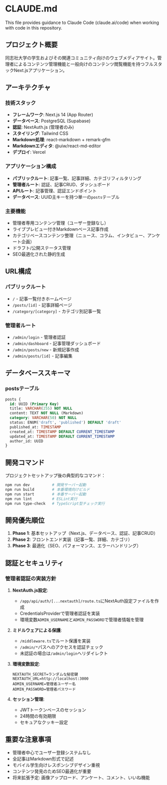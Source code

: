 # CLAUDE.md

This file provides guidance to Claude Code (claude.ai/code) when working with code in this repository.

## プロジェクト概要

同志社大学の学生およびその関連コミュニティ向けのウェブメディアサイト。管理者によるコンテンツ管理機能と一般向けのコンテンツ閲覧機能を持つフルスタックNext.jsアプリケーション。

## アーキテクチャ

### 技術スタック
- **フレームワーク**: Next.js 14 (App Router)
- **データベース**: PostgreSQL (Supabase)
- **認証**: NextAuth.js (管理者のみ)
- **スタイリング**: Tailwind CSS
- **Markdown処理**: react-markdown + remark-gfm
- **Markdownエディタ**: @uiw/react-md-editor
- **デプロイ**: Vercel

### アプリケーション構成
- **パブリックルート**: 記事一覧、記事詳細、カテゴリフィルタリング
- **管理者ルート**: 認証、記事CRUD、ダッシュボード
- **APIルート**: 記事管理、認証エンドポイント
- **データベース**: UUID主キーを持つ単一の`posts`テーブル

### 主要機能
- 管理者専用コンテンツ管理（ユーザー登録なし）
- ライブプレビュー付きMarkdownベース記事作成
- カテゴリベースコンテンツ整理（ニュース、コラム、インタビュー、アンケート企画）
- ドラフト/公開ステータス管理
- SEO最適化された静的生成

## URL構成

### パブリックルート
- `/` - 記事一覧付きホームページ
- `/posts/[id]` - 記事詳細ページ
- `/category/[category]` - カテゴリ別記事一覧

### 管理者ルート
- `/admin/login` - 管理者認証
- `/admin/dashboard` - 記事管理ダッシュボード
- `/admin/posts/new` - 新規記事作成
- `/admin/posts/[id]` - 記事編集

## データベーススキーマ

### postsテーブル
```sql
posts {
  id: UUID (Primary Key)
  title: VARCHAR(255) NOT NULL
  content: TEXT NOT NULL (Markdown)
  category: VARCHAR(50) NOT NULL
  status: ENUM('draft', 'published') DEFAULT 'draft'
  published_at: TIMESTAMP
  created_at: TIMESTAMP DEFAULT CURRENT_TIMESTAMP
  updated_at: TIMESTAMP DEFAULT CURRENT_TIMESTAMP
  author_id: UUID
}
```

## 開発コマンド

プロジェクトセットアップ後の典型的なコマンド：
```bash
npm run dev          # 開発サーバー起動
npm run build        # 本番環境向けビルド
npm run start        # 本番サーバー起動
npm run lint         # ESLint実行
npm run type-check   # TypeScript型チェック実行
```

## 開発優先順位

1. **Phase 1**: 基本セットアップ（Next.js、データベース、認証、記事CRUD）
2. **Phase 2**: フロントエンド実装（記事一覧、詳細、カテゴリ）
3. **Phase 3**: 最適化（SEO、パフォーマンス、エラーハンドリング）

## 認証とセキュリティ

### 管理者認証の実装方針
1. **NextAuth.js設定**:
   - `/app/api/auth/[...nextauth]/route.ts`にNextAuth設定ファイルを作成
   - CredentialsProviderで管理者認証を実装
   - 環境変数`ADMIN_USERNAME`と`ADMIN_PASSWORD`で管理者情報を管理

2. **ミドルウェアによる保護**:
   - `/middleware.ts`でルート保護を実装
   - `/admin/*`パスへのアクセスを認証チェック
   - 未認証の場合は`/admin/login`へリダイレクト

3. **環境変数設定**:
   ```
   NEXTAUTH_SECRET=ランダムな秘密鍵
   NEXTAUTH_URL=http://localhost:3000
   ADMIN_USERNAME=管理者ユーザー名
   ADMIN_PASSWORD=管理者パスワード
   ```

4. **セッション管理**:
   - JWTトークンベースのセッション
   - 24時間の有効期限
   - セキュアなクッキー設定

## 重要な注意事項

- 管理者中心でユーザー登録システムなし
- 全記事はMarkdown形式で記述
- モバイル学生向けレスポンシブデザイン重視
- コンテンツ発見のためSEO最適化が重要
- 将来拡張予定: 画像アップロード、アンケート、コメント、いいね機能